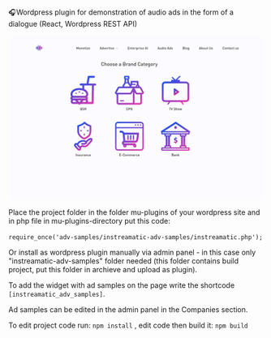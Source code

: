 🎧Wordpress plugin for demonstration of audio ads in the form of a dialogue (React, Wordpress REST API)

![](https://github.com/Agoreev/adv-samples/blob/master/instreamatic.gif)

Place the project folder in the folder mu-plugins of your wordpress site and in php file in mu-plugins-directory put this code:

`require_once('adv-samples/instreamatic-adv-samples/instreamatic.php');`

Or install as wordpress plugin manually via admin panel - in this case only "instreamatic-adv-samples" folder needed (this folder contains build project, put this folder in archieve and upload as plugin).

To add the widget with ad samples on the page write the shortcode `[instreamatic_adv_samples]`.

Ad samples can be edited in the admin panel in the Companies section.

To edit project code run:
`npm install`
, edit code then build it:
`npm build`
